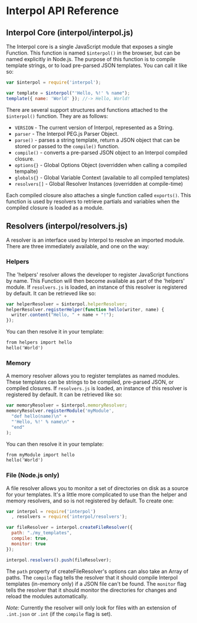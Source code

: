 # Interpol API Reference

## Interpol Core (interpol/interpol.js)
The Interpol core is a single JavaScript module that exposes a single Function.  This function is named `$interpol()` in the browser, but can be named explicitly in Node.js.  The purpose of this function is to compile template strings, or to load pre-parsed JSON templates.  You can call it like so:

```javascript
var $interpol = require('interpol');

var template = $interpol("'Hello, %!' % name");
template({ name: 'World' }); //-> Hello, World!
```

There are several support structures and functions attached to the `$interpol()` function.  They are as follows:

  * `VERSION` - The current version of Interpol, represented as a String.
  * `parser` - The Interpol PEG.js Parser Object.
  * `parse()` - parses a string template, return a JSON object that can be stored or passed to the `compile()` function.
  * `compile()` - converts a pre-parsed JSON object to an Interpol compiled closure.
  * `options{}` - Global Options Object (overridden when calling a compiled tempalte)
  * `globals{}` - Global Variable Context (available to all compiled templates)
  * `resolvers[]` - Global Resolver Instances (overridden at compile-time)

Each compiled closure also attaches a single function called `exports()`.  This function is used by resolvers to retrieve partials and variables when the compiled closure is loaded as a module.

## Resolvers (interpol/resolvers.js)
A resolver is an interface used by Interpol to resolve an imported module.  There are three immediately available, and one on the way:

### Helpers
The 'helpers' resolver allows the developer to register JavaScript functions by name.  This Function will then become available as part of the 'helpers' module.  If `resolvers.js` is loaded, an instance of this resolver is registered by default.  It can be retrieved like so:

```javascript
var helperResolver = $interpol.helperResolver;
helperResolver.registerHelper(function hello(writer, name) {
  writer.content("Hello, " + name + "!");
});
```

You can then resolve it in your template:

```html
from helpers import hello
hello('World')
```

### Memory
A memory resolver allows you to register templates as named modules.  These templates can be strings to be compiled, pre-parsed JSON, or compiled closures.  If `resolvers.js` is loaded, an instance of this resolver is registered by default.  It can be retrieved like so:

```javascript
var memoryResolver = $interpol.memoryResolver;
memoryResolver.registerModule('myModule',
  "def hello(name)\n" +
  "'Hello, %!' % name\n" +
  "end"
);
```

You can then resolve it in your template:

```html
from myModule import hello
hello('World')
```

### File (Node.js only)
A file resolver allows you to monitor a set of directories on disk as a source for your templates.  It's a little more complicated to use than the helper and memory resolvers, and so is not registered by default.  To create one:

```javascript
var interpol = require('interpol')
  , resolvers = require('interpol/resolvers');

var fileResolver = interpol.createFileResolver({
  path: "./my_templates",
  compile: true,
  monitor: true
});

interpol.resolvers().push(fileResolver);
```

The `path` property of createFileResolver's options can also take an Array of paths.  The `compile` flag tells the resolver that it should compile Interpol templates (in-memory only) if a JSON file can't be found.  The `monitor` flag tells the resolver that it should monitor the directories for changes and reload the modules automatically.

*Note:* Currently the resolver will only look for files with an extension of `.int.json` or `.int` (if the `compile` flag is set).
